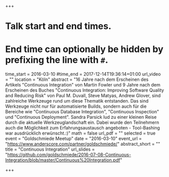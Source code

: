 +++
# Talk start and end times.
# End time can optionally be hidden by prefixing the line with `#`.
time_start = 2016-03-10
#time_end = 2017-12-14T19:36:14+01:00
url_video = ""
location = "Köln"
abstract = "16 Jahre nach dem Erscheinen des Artikels \"Continuous Integration\" von Martin Fowler und 9 Jahre nach dem Erscheinen des Buches \"Continuous Integration: Improving Software Quality and Reducing Risk\" von Paul M. Duvall, Steve Matyas, Andrew Glover, sind zahlreiche Werkzeuge rund um diese Thematik entstanden. Das sind Werkzeuge nicht nur für automatisierte Builds, sondern auch für die Bereiche wie \"Continuous Database Integration\", \"Continuous Inspection\" und \"Continuous Deployment\". Sandra Parsick lud zu einer kleinen Reise durch die aktuelle Werkzeuglandschaft ein. Dabei wurde den Teilnehmern auch die Möglichkeit zum Erfahrungsaustausch angeboten - Tool-Bashing war ausdrücklich erwünscht.:)"
math = false
url_pdf = ""
selected = true
event = "Goldschmiede Meetup"
date = "2016-03-10"
event_url = "https://www.anderscore.com/partner/goldschmiede/"
abstract_short = ""
title = "Continuous Integration"
url_slides = "https://github.com/goldschmiede/2016-07-08-Continuous-Integration/blob/master/Continuous%20Integration.pdf"

+++
